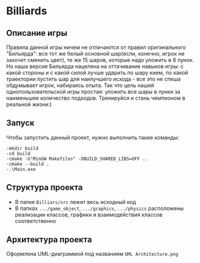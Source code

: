 # Billiards
## Описание игры
Правила данной игры ничем не отличаются от правил оригинального "Бильярда": все тот же белый основной шар(если, конечно, игрок не захочет сменить цвет), те же 15 шаров, которые надо уложить в 6 лунок. Но наша версия Бильярда нацелена на оттачивание навыков игры: с какой стороны и с какой силой лучше ударить по шару кием, по какой траектории пустить шар для наилучшего исхода - все это не спеша обдумывает игрок, набираясь опыта. Так что цель нашей однопользовательской игры простая: уложить все шары в лунки за наименьшее количество подходов. Тренируйся и стань чемпионом в реальной жизни:)

## Запуск
Чтобы запустить данный проект, нужно выполнить такие команды:
```
-mkdir build
-cd build
-cmake -G"MinGW Makefiles" -DBUILD_SHARED_LIBS=OFF ..
-cmake --build .
-.\Main.exe
```

## Структура проекта
* В папке `Billiars/src` лежит весь исходный код
* В папках `.../game_object`, `.../graphics`, `.../physics` расположены реализации классов, графики и взаимодействия классов соответственно

## Архитектура проекта
Оформлена UML-диаграммой под названием `UML Architecture.png`
